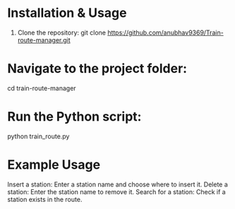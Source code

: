 # Installation & Usage
1. Clone the repository:
   git clone https://github.com/anubhav9369/Train-route-manager.git

# Navigate to the project folder:
cd train-route-manager

# Run the Python script:
python train_route.py

# Example Usage
Insert a station: Enter a station name and choose where to insert it.
Delete a station: Enter the station name to remove it.
Search for a station: Check if a station exists in the route.
